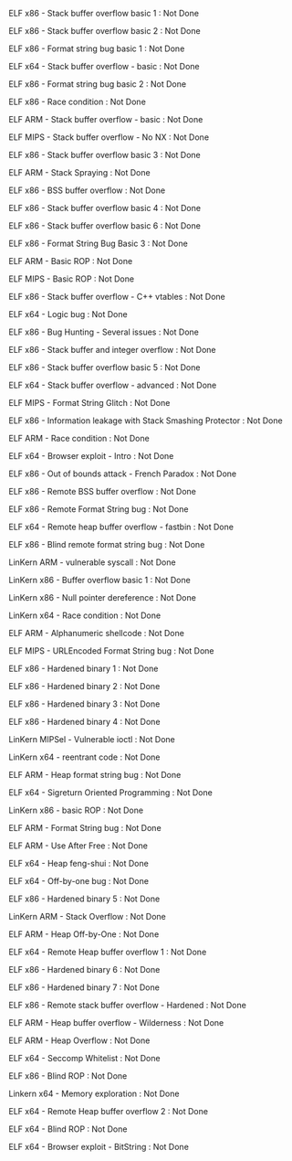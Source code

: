 ELF x86 - Stack buffer overflow basic 1 : Not Done

ELF x86 - Stack buffer overflow basic 2	 : Not Done

ELF x86 - Format string bug basic 1 : Not Done

ELF x64 - Stack buffer overflow - basic : Not Done

ELF x86 - Format string bug basic 2 : Not Done

ELF x86 - Race condition : Not Done

ELF ARM - Stack buffer overflow - basic : Not Done

ELF MIPS - Stack buffer overflow - No NX : Not Done

ELF x86 - Stack buffer overflow basic 3	 : Not Done

ELF ARM - Stack Spraying : Not Done

ELF x86 - BSS buffer overflow : Not Done

ELF x86 - Stack buffer overflow basic 4 : Not Done

ELF x86 - Stack buffer overflow basic 6 : Not Done

ELF x86 - Format String Bug Basic 3 : Not Done

ELF ARM - Basic ROP : Not Done

ELF MIPS - Basic ROP : Not Done

ELF x86 - Stack buffer overflow - C++ vtables : Not Done

ELF x64 - Logic bug : Not Done

ELF x86 - Bug Hunting - Several issues : Not Done

ELF x86 - Stack buffer and integer overflow : Not Done

ELF x86 - Stack buffer overflow basic 5 : Not Done

ELF x64 - Stack buffer overflow - advanced : Not Done

ELF MIPS - Format String Glitch : Not Done

ELF x86 - Information leakage with Stack Smashing Protector : Not Done

ELF ARM - Race condition : Not Done

ELF x64 - Browser exploit - Intro : Not Done

ELF x86 - Out of bounds attack - French Paradox : Not Done

ELF x86 - Remote BSS buffer overflow : Not Done

ELF x86 - Remote Format String bug : Not Done

ELF x64 - Remote heap buffer overflow - fastbin : Not Done

ELF x86 - Blind remote format string bug : Not Done

LinKern ARM - vulnerable syscall : Not Done

LinKern x86 - Buffer overflow basic 1 : Not Done

LinKern x86 - Null pointer dereference : Not Done

LinKern x64 - Race condition : Not Done

ELF ARM - Alphanumeric shellcode : Not Done

ELF MIPS - URLEncoded Format String bug : Not Done

ELF x86 - Hardened binary 1 : Not Done

ELF x86 - Hardened binary 2 : Not Done

ELF x86 - Hardened binary 3 : Not Done

ELF x86 - Hardened binary 4 : Not Done

LinKern MIPSel - Vulnerable ioctl : Not Done

LinKern x64 - reentrant code : Not Done

ELF ARM - Heap format string bug : Not Done

ELF x64 - Sigreturn Oriented Programming : Not Done

LinKern x86 - basic ROP  : Not Done

ELF ARM - Format String bug : Not Done

ELF ARM - Use After Free : Not Done

ELF x64 - Heap feng-shui : Not Done

ELF x64 - Off-by-one bug : Not Done

ELF x86 - Hardened binary 5 : Not Done

LinKern ARM - Stack Overflow : Not Done

ELF ARM - Heap Off-by-One : Not Done

ELF x64 - Remote Heap buffer overflow 1 : Not Done

ELF x86 - Hardened binary 6 : Not Done

ELF x86 - Hardened binary 7 : Not Done

ELF x86 - Remote stack buffer overflow - Hardened : Not Done

ELF ARM - Heap buffer overflow - Wilderness : Not Done

ELF ARM - Heap Overflow : Not Done

ELF x64 - Seccomp Whitelist : Not Done

ELF x86 - Blind ROP : Not Done

Linkern x64 - Memory exploration : Not Done

ELF x64 - Remote Heap buffer overflow 2 : Not Done

ELF x64 - Blind ROP : Not Done

ELF x64 - Browser exploit - BitString : Not Done
